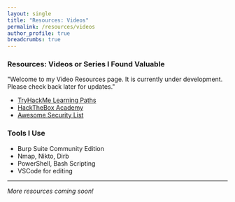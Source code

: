 ```yaml
---
layout: single
title: "Resources: Videos"
permalink: /resources/videos
author_profile: true
breadcrumbs: true
---
```


### Resources: Videos or Series I Found Valuable

"Welcome to my Video Resources page. It is currently under development. Please check back later for updates."

- [TryHackMe Learning Paths](https://tryhackme.com/)
- [HackTheBox Academy](https://academy.hackthebox.com/)
- [Awesome Security List](https://github.com/sbilly/awesome-security)

### Tools I Use

- Burp Suite Community Edition
- Nmap, Nikto, Dirb
- PowerShell, Bash Scripting
- VSCode for editing

---
*More resources coming soon!*
